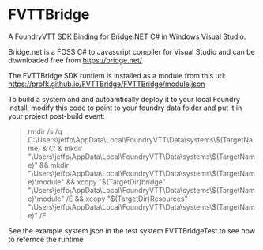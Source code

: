 # FVTTBridge
A FoundryVTT SDK Binding for Bridge.NET C# in Windows Visual Studio.

Bridge.net is a FOSS C# to Javascript compiler for Visual Studio  and can be downloaded free from https://bridge.net/

The FVTTBridge SDK runtiem is installed as a module from this url: https://profk.github.io/FVTTBridge/FVTTBridge/module.json

To build a system and and autoamtically deploy it to your local Foundry install, modify this code to point 
to your foundry data folder and put it in your project post-build event:


<blockquote>
rmdir /s  /q C:\Users\jeffp\AppData\Local\FoundryVTT\Data\systems\$(TargetName) & C: & mkdir "\Users\jeffp\AppData\Local\FoundryVTT\Data\systems\$(TargetName)" &&  mkdir "\Users\jeffp\AppData\Local\FoundryVTT\Data\systems\$(TargetName)\module"  &&  xcopy  "$(TargetDir)bridge" "\Users\jeffp\AppData\Local\FoundryVTT\Data\systems\$(TargetName)\module" /E &&  xcopy "$(TargetDir)Resources"  "\Users\jeffp\AppData\Local\FoundryVTT\Data\systems\$(TargetName)"  /E
</blockquote>

See the example system.json in the test system FVTTBridgeTest to see how to refernce the runtime
